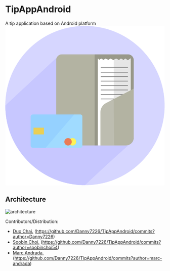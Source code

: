 # TipAppAndroid
A tip application based on Android platform
![logo](/pics/logo.png)

## Architecture
![architecture](/pics/architecture.png=100x100|width=50|height=50)


Contributors/Distribution:
  * [Duo Chai.](https://github.com/Danny7226) (https://github.com/Danny7226/TipAppAndroid/commits?author=Danny7226)  
  * [Soobin Choi.](https://github.com/soobinchoi54) (https://github.com/Danny7226/TipAppAndroid/commits?author=soobinchoi54)  
  * [Marc Andrada.](https://github.com/marc-andrada) (https://github.com/Danny7226/TipAppAndroid/commits?author=marc-andrada)  

